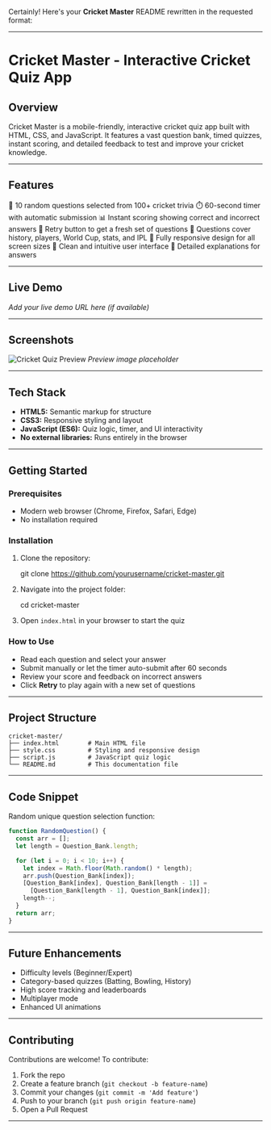 Certainly! Here's your **Cricket Master** README rewritten in the requested format:

---

# Cricket Master - Interactive Cricket Quiz App

## Overview

Cricket Master is a mobile-friendly, interactive cricket quiz app built with HTML, CSS, and JavaScript. It features a vast question bank, timed quizzes, instant scoring, and detailed feedback to test and improve your cricket knowledge.

---

## Features

🎯 10 random questions selected from 100+ cricket trivia
⏱️ 60-second timer with automatic submission
📊 Instant scoring showing correct and incorrect answers
🔄 Retry button to get a fresh set of questions
🏏 Questions cover history, players, World Cup, stats, and IPL
📱 Fully responsive design for all screen sizes
🎨 Clean and intuitive user interface
📝 Detailed explanations for answers

---

## Live Demo

*Add your live demo URL here (if available)*

---

## Screenshots

![Cricket Quiz Preview](quiz-preview.jpg)
*Preview image placeholder*

---

## Tech Stack

* **HTML5:** Semantic markup for structure
* **CSS3:** Responsive styling and layout
* **JavaScript (ES6):** Quiz logic, timer, and UI interactivity
* **No external libraries:** Runs entirely in the browser

---

## Getting Started

### Prerequisites

* Modern web browser (Chrome, Firefox, Safari, Edge)
* No installation required

### Installation

1. Clone the repository:

   git clone https://github.com/yourusername/cricket-master.git

2. Navigate into the project folder:


   cd cricket-master
   
4. Open `index.html` in your browser to start the quiz

### How to Use

* Read each question and select your answer
* Submit manually or let the timer auto-submit after 60 seconds
* Review your score and feedback on incorrect answers
* Click **Retry** to play again with a new set of questions

---

## Project Structure

```
cricket-master/
├── index.html        # Main HTML file
├── style.css         # Styling and responsive design
├── script.js         # JavaScript quiz logic
└── README.md         # This documentation file
```

---

## Code Snippet

Random unique question selection function:

```javascript
function RandomQuestion() {
  const arr = [];
  let length = Question_Bank.length;

  for (let i = 0; i < 10; i++) {
    let index = Math.floor(Math.random() * length);
    arr.push(Question_Bank[index]);
    [Question_Bank[index], Question_Bank[length - 1]] =
      [Question_Bank[length - 1], Question_Bank[index]];
    length--;
  }
  return arr;
}
```

---

## Future Enhancements

* Difficulty levels (Beginner/Expert)
* Category-based quizzes (Batting, Bowling, History)
* High score tracking and leaderboards
* Multiplayer mode
* Enhanced UI animations

---

## Contributing

Contributions are welcome! To contribute:

1. Fork the repo
2. Create a feature branch (`git checkout -b feature-name`)
3. Commit your changes (`git commit -m 'Add feature'`)
4. Push to your branch (`git push origin feature-name`)
5. Open a Pull Request

---

